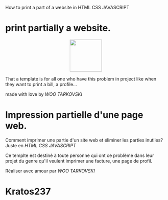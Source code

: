 

How to print a part of a website in HTML CSS JAVASCRIPT
#  print partially a website.
<center><img src="https://tr4.cbsistatic.com/hub/i/2015/12/10/41ab1afb-d31f-4419-9c26-aa721c0a3eec/androidprintinghero.jpg" style="width:100px; height:100px;"></center>

That a template is for all one who have this problem in project like when they want to print a bill, a profile...

made with love by  _WOO TARKOVSKI_

#  Impression partielle d'une page web.

Comment imprimer une partie d'un site web et éliminer les parties inutiles? Juste en *HTML CSS JAVASCRIPT*

Ce templte est destiné à toute personne qui ont ce problème dans leur projet du genre qu'il veulent imprimer une facture, une page de profil.

Réaliser avec amour par _WOO TARKOVSKI_ 

  # Kratos237 
